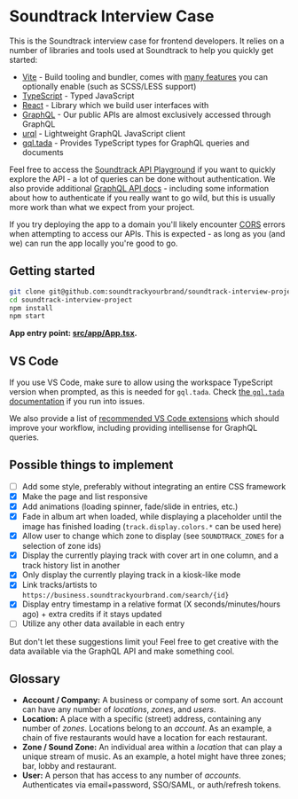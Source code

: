 # Soundtrack Interview Case

This is the Soundtrack interview case for frontend developers. It relies on a number of libraries and tools used at Soundtrack to help you quickly get started:

- [Vite](https://vite.dev/) - Build tooling and bundler, comes with [many features](https://vite.dev/guide/features.html) you can optionally enable (such as SCSS/LESS support)
- [TypeScript](https://www.typescriptlang.org/) - Typed JavaScript
- [React](https://react.dev/) - Library which we build user interfaces with
- [GraphQL](https://graphql.org/) - Our public APIs are almost exclusively accessed through GraphQL
- [urql](https://github.com/urql-graphql/urql) - Lightweight GraphQL JavaScript client
- [gql.tada](https://github.com/0no-co/gql.tada) - Provides TypeScript types for GraphQL queries and documents

Feel free to access the [Soundtrack API Playground](https://api.soundtrackyourbrand.com/v2/explore)
if you want to quickly explore the API - a lot of queries can be done without authentication.
We also provide additional [GraphQL API docs](https://api.soundtrackyourbrand.com/v2/docs) -
including some information about how to authenticate if you really want to go
wild, but this is usually more work than what we expect from your project.

If you try deploying the app to a domain you'll likely encounter
[CORS](https://developer.mozilla.org/en-US/docs/Web/HTTP/CORS) errors when
attempting to access our APIs. This is expected - as long as you (and we) can
run the app locally you're good to go.

## Getting started

```sh
git clone git@github.com:soundtrackyourbrand/soundtrack-interview-project.git
cd soundtrack-interview-project
npm install
npm start
```

**App entry point: [src/app/App.tsx](src/app/App.tsx).**

## VS Code

If you use VS Code, make sure to allow using the workspace TypeScript version when prompted, as this is needed for `gql.tada`.
Check [the `gql.tada` documentation](https://gql-tada.0no.co/get-started/) if you run into issues.

We also provide a list of [recommended VS Code extensions](.vscode/extensions.json) which should improve your workflow, including providing intellisense for GraphQL queries.

## Possible things to implement

- [ ] Add some style, preferably without integrating an entire CSS framework
- [x] Make the page and list responsive
- [x] Add animations (loading spinner, fade/slide in entries, etc.)
- [x] Fade in album art when loaded, while displaying a placeholder until the image has finished loading (`track.display.colors.*` can be used here)
- [x] Allow user to change which zone to display (see `SOUNDTRACK_ZONES` for a selection of zone ids)
- [x] Display the currently playing track with cover art in one column, and a track history list in another
- [x] Only display the currently playing track in a kiosk-like mode
- [x] Link tracks/artists to `https://business.soundtrackyourbrand.com/search/{id}`
- [x] Display entry timestamp in a relative format (X seconds/minutes/hours ago) + extra credits if it stays updated
- [ ] Utilize any other data available in each entry

But don't let these suggestions limit you! Feel free to get creative with the data available via the GraphQL API and make something cool.

## Glossary

- **Account / Company:** A business or company of some sort. An account can have any number of _locations_, _zones_, and _users_.
- **Location:** A place with a specific (street) address, containing any number of _zones_. Locations belong to an _account_. As an example, a chain of five restaurants would have a location for each restaurant.
- **Zone / Sound Zone:** An individual area within a _location_ that can play a unique stream of music. As an example, a hotel might have three zones; bar, lobby and restaurant.
- **User:** A person that has access to any number of _accounts_. Authenticates via email+password, SSO/SAML, or auth/refresh tokens.
